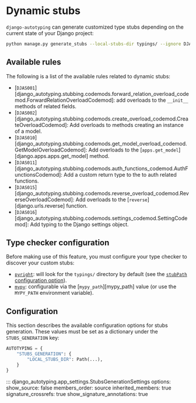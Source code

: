 # Dynamic stubs

`django-autotyping` can generate customized type stubs depending on the current state of your Django project:

```sh
python manage.py generate_stubs --local-stubs-dir typings/ --ignore DJAS001
```

## Available rules

The following is a list of the available rules related to dynamic stubs:

- [`DJAS001`][django_autotyping.stubbing.codemods.forward_relation_overload_codemod.ForwardRelationOverloadCodemod]: add overloads to the `__init__` methods of related fields.
- [`DJAS002`][django_autotyping.stubbing.codemods.create_overload_codemod.CreateOverloadCodemod]: Add overloads to methods creating an instance of a model.
- [`DJAS010`][django_autotyping.stubbing.codemods.get_model_overload_codemod.GetModelOverloadCodemod]: Add overloads to the [`apps.get_model`][django.apps.apps.get_model] method.
- [`DJAS011`][django_autotyping.stubbing.codemods.auth_functions_codemod.AuthFunctionsCodemod]: Add a custom return type to the to auth related functions.
- [`DJAS015`][django_autotyping.stubbing.codemods.reverse_overload_codemod.ReverseOverloadCodemod]: Add overloads to the [`reverse`][django.urls.reverse] function.
- [`DJAS016`][django_autotyping.stubbing.codemods.settings_codemod.SettingCodemod]: Add typing to the Django settings object.


## Type checker configuration

Before making use of this feature, you must configure your type checker to discover your custom stubs:

- [`pyright`](https://github.com/microsoft/pyright/): will look for the `typings/` directory by default (see the [`stubPath` configuration option](https://microsoft.github.io/pyright/#/configuration?id=main-configuration-options)).
- [`mypy`](https://github.com/python/mypy/): configurable via the [`mypy_path`][mypy_path] value (or use the `MYPY_PATH` environment variable).

## Configuration

This section describes the available configuration options for stubs generation. These values must be set as a dictionary under
the `STUBS_GENERATION` key:

```python
AUTOTYPING = {
    "STUBS_GENERATION": {
        "LOCAL_STUBS_DIR": Path(...),
    }
}
```

::: django_autotyping.app_settings.StubsGenerationSettings
    options:
        show_source: false
        members_order: source
        inherited_members: true
        signature_crossrefs: true
        show_signature_annotations: true
